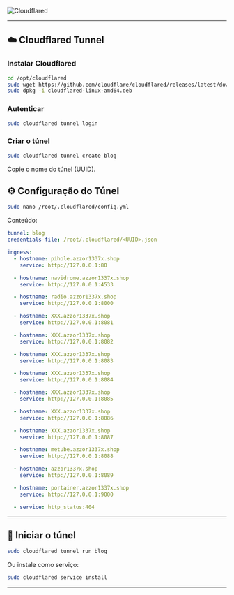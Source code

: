 
![Cloudflared](https://img.shields.io/badge/Cloudflared-Tunnel-blue)

---

## ☁️ Cloudflared Tunnel

### Instalar Cloudflared

```bash
cd /opt/cloudflared
sudo wget https://github.com/cloudflare/cloudflared/releases/latest/download/cloudflared-linux-amd64.deb
sudo dpkg -i cloudflared-linux-amd64.deb
```

### Autenticar

```bash
sudo cloudflared tunnel login
```

### Criar o túnel

```bash
sudo cloudflared tunnel create blog
```

Copie o nome do túnel (UUID).

## ⚙️ Configuração do Túnel

```bash
sudo nano /root/.cloudflared/config.yml
```

Conteúdo:
```yaml
tunnel: blog
credentials-file: /root/.cloudflared/<UUID>.json

ingress:
  - hostname: pihole.azzor1337x.shop
    service: http://127.0.0.1:80

  - hostname: navidrome.azzor1337x.shop
    service: http://127.0.0.1:4533

  - hostname: radio.azzor1337x.shop
    service: http://127.0.0.1:8000

  - hostname: XXX.azzor1337x.shop
    service: http://127.0.0.1:8081

  - hostname: XXX.azzor1337x.shop
    service: http://127.0.0.1:8082

  - hostname: XXX.azzor1337x.shop
    service: http://127.0.0.1:8083

  - hostname: XXX.azzor1337x.shop
    service: http://127.0.0.1:8084

  - hostname: XXX.azzor1337x.shop
    service: http://127.0.0.1:8085

  - hostname: XXX.azzor1337x.shop
    service: http://127.0.0.1:8086

  - hostname: XXX.azzor1337x.shop
    service: http://127.0.0.1:8087

  - hostname: metube.azzor1337x.shop
    service: http://127.0.0.1:8088

  - hostname: azzor1337x.shop
    service: http://127.0.0.1:8089

  - hostname: portainer.azzor1337x.shop
    service: http://127.0.0.1:9000

  - service: http_status:404
```

---

## 🚀 Iniciar o túnel

```bash
sudo cloudflared tunnel run blog
```

Ou instale como serviço:

```bash
sudo cloudflared service install
```

---
